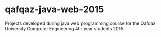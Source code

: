 # qafqaz-java-web-2015
Projects developed during java web programming course for the Qafqaz University Computer Engineering 4th year students 2015 
